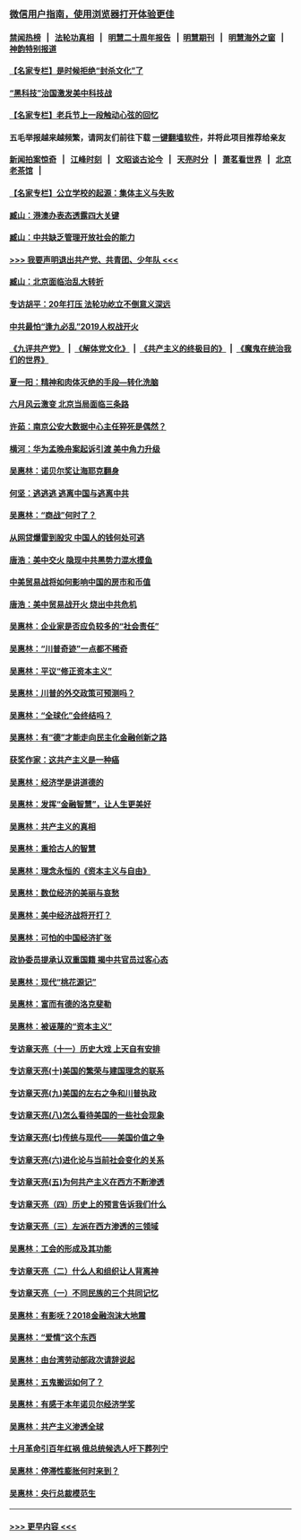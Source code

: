 ### [微信用户指南，使用浏览器打开体验更佳](https://github.com/gfw-breaker/banned-news1/blob/master/indexes/wechat-guide.md?t=0)
#### [禁闻热榜](热点新闻.md?t=0)  &nbsp;&nbsp;|&nbsp;&nbsp; [法轮功真相](https://github.com/gfw-breaker/truth/blob/master/README.md?t=0) &nbsp;&nbsp;|&nbsp;&nbsp; [明慧二十周年报告](https://github.com/gfw-breaker/mh-reports/blob/master/README.md?t=0) &nbsp;&nbsp;|&nbsp;&nbsp;[明慧期刊](https://github.com/gfw-breaker/mh-qikan) &nbsp;&nbsp;|&nbsp;&nbsp; [明慧海外之窗](https://github.com/gfw-breaker/mh-news/blob/master/README.md?t=0) &nbsp;&nbsp;|&nbsp;&nbsp; [神韵特别报道](https://github.com/gfw-breaker/mh-news/blob/master/shenyun.md?t=0)
#### [【名家专栏】是时候拒绝“封杀文化”了](../pages/nsc423/n11814093.md?t=02151522) 
#### [“黑科技”治国激发美中科技战](../pages/nsc423/n11638056.md?t=02151522) 
#### [【名家专栏】老兵节上一段触动心弦的回忆](../pages/nsc423/n11646016.md?t=02151522) 
#### 五毛举报越来越频繁，请网友们前往下载 [一键翻墙软件](https://github.com/gfw-breaker/ssr-accounts)，并将此项目推荐给亲友
#### [新闻拍案惊奇](https://github.com/gfw-breaker/banned-news1/blob/master/pages/link4.md) &nbsp;&nbsp;|&nbsp;&nbsp; [江峰时刻](https://github.com/gfw-breaker/banned-news1/blob/master/pages/link4.md) &nbsp;&nbsp;|&nbsp;&nbsp; [文昭谈古论今](https://github.com/gfw-breaker/banned-news1/blob/master/pages/link4.md) &nbsp;&nbsp;|&nbsp;&nbsp; [天亮时分](https://github.com/gfw-breaker/banned-news1/blob/master/pages/link4.md) &nbsp;&nbsp;|&nbsp;&nbsp; [萧茗看世界](https://github.com/gfw-breaker/banned-news1/blob/master/pages/link4.md) &nbsp;&nbsp;|&nbsp;&nbsp; [北京老茶馆](https://github.com/gfw-breaker/banned-news1/blob/master/pages/link4.md) &nbsp;&nbsp;|&nbsp;&nbsp; 
#### [【名家专栏】公立学校的起源：集体主义与失败](../pages/nsc423/n11601833.md?t=02151522) 
#### [臧山：港澳办表态透露四大关键](../pages/nsc423/n11421628.md?t=02151522) 
#### [臧山：中共缺乏管理开放社会的能力](../pages/nsc423/n11407457.md?t=02151522) 
#### [>>> 我要声明退出共产党、共青团、少年队 <<<](https://github.com/begood0513/goodnews/blob/master/quit/letter.md) 
#### [臧山：北京面临治乱大转折](../pages/nsc423/n11406895.md?t=02151522) 
#### [专访胡平：20年打压 法轮功屹立不倒意义深远](../pages/nsc423/n11398800.md?t=02151522) 
#### [中共最怕“逢九必乱”2019人权战开火](../pages/nsc423/n11385248.md?t=02151522) 
#### [《九评共产党》](https://github.com/begood0513/9ping.md/blob/master/README.md) &nbsp;|&nbsp; [《解体党文化》](../../../../jtdwh.md/blob/master/README.md)  &nbsp;|&nbsp; [《共产主义的终极目的》](../../../../gczydzjmd.md/blob/master/README.md) &nbsp;|&nbsp; [《魔鬼在统治我们的世界》](../../../../mgztzwmdsj.md/blob/master/README.md) 
#### [夏一阳：精神和肉体灭绝的手段—转化洗脑](../pages/nsc423/n11368250.md?t=02151522) 
#### [六月风云激变 北京当局面临三条路](../pages/nsc423/n11313668.md?t=02151522) 
#### [许茹：南京公安大数据中心主任猝死是偶然？](../pages/nsc423/n11064744.md?t=02151522) 
#### [横河：华为孟晚舟案起诉引渡 美中角力升级](../pages/nsc423/n11027230.md?t=02151522) 
#### [吴惠林：诺贝尔奖让海耶克翻身](../pages/nsc423/n10890049.md?t=02151522) 
#### [何坚：逃逃逃 逃离中国与逃离中共](../pages/nsc423/n10592891.md?t=02151522) 
#### [吴惠林：“商战”何时了？](../pages/nsc423/n10573558.md?t=02151522) 
#### [从网贷爆雷到股灾 中国人的钱何处可逃](../pages/nsc423/n10572800.md?t=02151522) 
#### [唐浩：美中交火 隐现中共黑势力混水摸鱼](../pages/nsc423/n10544040.md?t=02151522) 
#### [中美贸易战将如何影响中国的房市和币值](../pages/nsc423/n10543697.md?t=02151522) 
#### [唐浩：美中贸易战开火 烧出中共危机](../pages/nsc423/n10540126.md?t=02151522) 
#### [吴惠林：企业家是否应负较多的“社会责任”](../pages/nsc423/n10535022.md?t=02151522) 
#### [吴惠林：“川普奇迹”一点都不稀奇](../pages/nsc423/n10512808.md?t=02151522) 
#### [吴惠林：平议“修正资本主义”](../pages/nsc423/n10495724.md?t=02151522) 
#### [吴惠林：川普的外交政策可预测吗？](../pages/nsc423/n10462387.md?t=02151522) 
#### [吴惠林：“全球化”会终结吗？](../pages/nsc423/n10452838.md?t=02151522) 
#### [吴惠林：有“德”才能走向民主化金融创新之路](../pages/nsc423/n10432292.md?t=02151522) 
#### [获奖作家：这共产主义是一种癌](../pages/nsc423/n10431541.md?t=02151522) 
#### [吴惠林：经济学是讲道德的](../pages/nsc423/n10398014.md?t=02151522) 
#### [吴惠林：发挥“金融智慧”，让人生更美好](../pages/nsc423/n10375019.md?t=02151522) 
#### [吴惠林：共产主义的真相](../pages/nsc423/n10351394.md?t=02151522) 
#### [吴惠林：重拾古人的智慧](../pages/nsc423/n10337691.md?t=02151522) 
#### [吴惠林：理念永恒的《资本主义与自由》](../pages/nsc423/n10316274.md?t=02151522) 
#### [吴惠林：数位经济的美丽与哀愁](../pages/nsc423/n10292946.md?t=02151522) 
#### [吴惠林：美中经济战将开打？](../pages/nsc423/n10258825.md?t=02151522) 
#### [吴惠林：可怕的中国经济扩张](../pages/nsc423/n10219147.md?t=02151522) 
#### [政协委员提承认双重国籍 揭中共官员过客心态](../pages/nsc423/n10208809.md?t=02151522) 
#### [吴惠林：现代“桃花源记”](../pages/nsc423/n10185234.md?t=02151522) 
#### [吴惠林：富而有德的洛克斐勒](../pages/nsc423/n10142264.md?t=02151522) 
#### [吴惠林：被诬蔑的“资本主义”](../pages/nsc423/n10124816.md?t=02151522) 
#### [专访章天亮（十一）历史大戏 上天自有安排](../pages/nsc423/n10094905.md?t=02151522) 
#### [专访章天亮(十)美国的繁荣与建国理念的联系](../pages/nsc423/n10094899.md?t=02151522) 
#### [专访章天亮(九)美国的左右之争和川普执政](../pages/nsc423/n10094889.md?t=02151522) 
#### [专访章天亮(八)怎么看待美国的一些社会现象](../pages/nsc423/n10094857.md?t=02151522) 
#### [专访章天亮(七)传统与现代——美国价值之争](../pages/nsc423/n10093140.md?t=02151522) 
#### [专访章天亮(六)进化论与当前社会变化的关系](../pages/nsc423/n10092036.md?t=02151522) 
#### [专访章天亮(五)为何共产主义在西方不断渗透](../pages/nsc423/n10083620.md?t=02151522) 
#### [专访章天亮（四）历史上的预言告诉我们什么](../pages/nsc423/n10083606.md?t=02151522) 
#### [专访章天亮（三）左派在西方渗透的三领域](../pages/nsc423/n10081115.md?t=02151522) 
#### [吴惠林：工会的形成及其功能](../pages/nsc423/n10080633.md?t=02151522) 
#### [专访章天亮（二）什么人和组织让人背离神](../pages/nsc423/n10076637.md?t=02151522) 
#### [专访章天亮（一）不同民族的三个共同记忆](../pages/nsc423/n10074188.md?t=02151522) 
#### [吴惠林：有影呒？2018金融泡沫大地震](../pages/nsc423/n10040534.md?t=02151522) 
#### [吴惠林：“爱情”这个东西](../pages/nsc423/n10019423.md?t=02151522) 
#### [吴惠林：由台湾劳动部政次请辞说起](../pages/nsc423/n9979679.md?t=02151522) 
#### [吴惠林：五鬼搬运如何了？](../pages/nsc423/n9925338.md?t=02151522) 
#### [吴惠林：有感于本年诺贝尔经济学奖](../pages/nsc423/n9871883.md?t=02151522) 
#### [吴惠林：共产主义渗透全球](../pages/nsc423/n9812748.md?t=02151522) 
#### [十月革命引百年红祸 俄总统候选人吁下葬列宁](../pages/nsc423/n9810182.md?t=02151522) 
#### [吴惠林：停滞性膨胀何时来到？](../pages/nsc423/n9764136.md?t=02151522) 
#### [吴惠林：央行总裁模范生](../pages/nsc423/n9728134.md?t=02151522) 

----
#### [ >>> 更早内容 <<< ](../indexes/nsc423-earlier.md)
